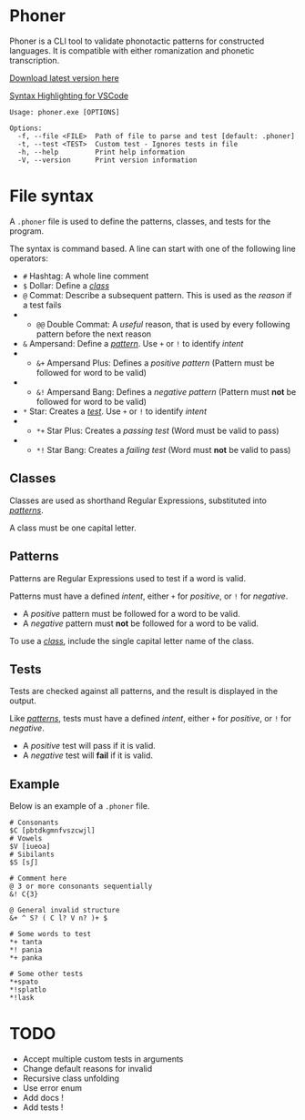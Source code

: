 # Phoner

Phoner is a CLI tool to validate phonotactic patterns for constructed languages.
It is compatible with either romanization and phonetic transcription.

[Download latest version here](https://github.com/darccyy/phoner/releases/latest)

[Syntax Highlighting for VSCode](https://github.com/darccyy/phoner-syntax)

```
Usage: phoner.exe [OPTIONS]

Options:
  -f, --file <FILE>  Path of file to parse and test [default: .phoner]
  -t, --test <TEST>  Custom test - Ignores tests in file
  -h, --help         Print help information
  -V, --version      Print version information
```

# File syntax

A `.phoner` file is used to define the patterns, classes, and tests for the program.

The syntax is command based.
A line can start with one of the following line operators:

- `#` Hashtag: A whole line comment
- `$` Dollar: Define a [_class_](#classes)
- `@` Commat: Describe a subsequent pattern. This is used as the _reason_ if a test fails
- - `@@` Double Commat: A _useful_ reason, that is used by every following pattern before the next reason
- `&` Ampersand: Define a [_pattern_](#patterns). Use `+` or `!` to identify _intent_
- - `&+` Ampersand Plus: Defines a _positive pattern_ (Pattern must be followed for word to be valid)
- - `&!` Ampersand Bang: Defines a _negative pattern_ (Pattern must **not** be followed for word to be valid)
- `*` Star: Creates a [_test_](#tests). Use `+` or `!` to identify _intent_
- - `*+` Star Plus: Creates a _passing test_ (Word must be valid to pass)
- - `*!` Star Bang: Creates a _failing test_ (Word must **not** be valid to pass)

## Classes

Classes are used as shorthand Regular Expressions, substituted into [_patterns_](#patterns).

A class must be one capital letter.

## Patterns

Patterns are Regular Expressions used to test if a word is valid.

Patterns must have a defined _intent_, either `+` for _positive_, or `!` for _negative_.

- A _positive_ pattern must be followed for a word to be valid.
- A _negative_ pattern must **not** be followed for a word to be valid.

To use a [_class_](#classes), include the single capital letter name of the class.

## Tests

Tests are checked against all patterns, and the result is displayed in the output.

Like [_patterns_](#patterns), tests must have a defined _intent_, either `+` for _positive_, or `!` for _negative_.

- A _positive_ test will pass if it is valid.
- A _negative_ test will **fail** if it is valid.

## Example

Below is an example of a `.phoner` file.

```phoner
# Consonants
$C [pbtdkgmnfvszcwjl]
# Vowels
$V [iueoa]
# Sibilants
$S [sʃ]

# Comment here
@ 3 or more consonants sequentially
&! C{3}

@ General invalid structure
&+ ^ S? ( C l? V n? )+ $

# Some words to test
*+ tanta
*! pania
*+ panka

# Some other tests
*+spato
*!splatlo
*!lask
```

# TODO

- Accept multiple custom tests in arguments
- Change default reasons for invalid
- Recursive class unfolding
- Use error enum
- Add docs !
- Add tests !
